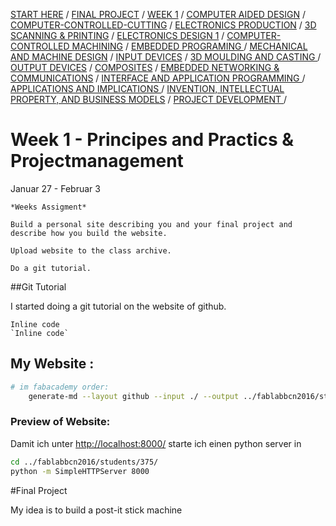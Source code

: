 

[START HERE](start) / [FINAL PROJECT](final) / [WEEK 1](week1) / [COMPUTER AIDED DESIGN](week2) / [COMPUTER-CONTROLLED-CUTTING](week3) / [ELECTRONICS PRODUCTION](week4) / [3D SCANNING & PRINTING](week5) / [ELECTRONICS DESIGN 1](week6)  / [COMPUTER-CONTROLLED MACHINING](week7) / [EMBEDDED PROGRAMING ](week8) / [MECHANICAL AND MACHINE DESIGN](week9) / [INPUT DEVICES](week10) / [3D MOULDING AND CASTING ](week11) / [OUTPUT DEVICES](week12) /  [COMPOSITES](week13) / [EMBEDDED NETWORKING & COMMUNICATIONS](week14) / [INTERFACE AND APPLICATION PROGRAMMING ](week15) / [APPLICATIONS AND IMPLICATIONS ](week16) / [INVENTION, INTELLECTUAL PROPERTY, AND BUSINESS MODELS](week17) / [PROJECT DEVELOPMENT ](week18) /


# Week 1 - Principes and Practics & Projectmanagement 

Januar 27 - Februar 3





~~~
*Weeks Assigment*

Build a personal site describing you and your final project and describe how you build the website. 

Upload website to the class archive. 

Do a git tutorial. 
~~~


##Git Tutorial

I started doing a git tutorial on the website of github.



`Inline code`  
`` `Inline code` ``




## My Website :





```bash
# im fabacademy order:
	generate-md --layout github --input ./ --output ../fablabbcn2016/students/375/
```

### Preview of Website:

Damit ich unter [http://localhost:8000/](http://localhost:8000/) starte ich einen python server in 

```bash
cd ../fablabbcn2016/students/375/
python -m SimpleHTTPServer 8000
```


#Final Project

My idea is to build a post-it stick machine 